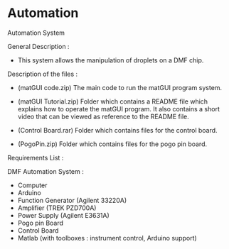 # Automation

Automation System

General Description : 
- This system allows the manipulation of droplets on a DMF chip.

Description of the files : 

- (matGUI code.zip) 
The main code to run the matGUI program
system.

- (matGUI Tutorial.zip)
Folder which contains a README file which explains how to operate the
matGUI program. It also contains a short video that can be viewed as reference 
to the README file. 

- (Control Board.rar)
Folder which contains files for the control board.

- (PogoPin.zip)
Folder which contains files for the pogo pin board.

Requirements List : 

DMF Automation System : 
- Computer 
- Arduino
- Function Generator (Agilent 33220A)
- Amplifier (TREK PZD700A)
- Power Supply (Agilent E3631A)
- Pogo pin Board
- Control Board
- Matlab (with toolboxes : instrument control, Arduino support)
